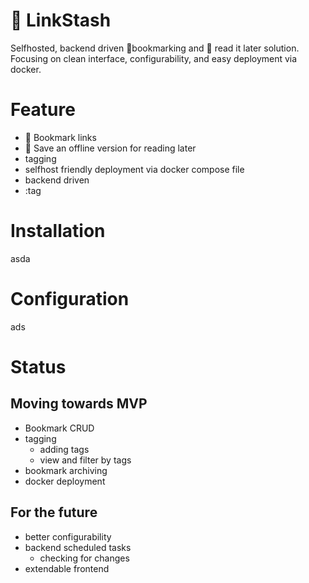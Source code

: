 # :bookmark: LinkStash
Selfhosted, backend driven :bookmark:bookmarking and :book: read it later solution. Focusing on clean interface, configurability, and easy deployment via docker. 
# Feature
- :bookmark: Bookmark links
- :book: Save an offline version for reading later
- tagging
- selfhost friendly deployment via docker compose file
- backend driven
- :tag
# Installation
asda
# Configuration
ads


# Status
## Moving towards MVP
- Bookmark CRUD
- tagging
  - adding tags
  - view and filter by tags
- bookmark archiving
- docker deployment
## For the future
- better configurability
- backend scheduled tasks
  - checking for changes
- extendable frontend
